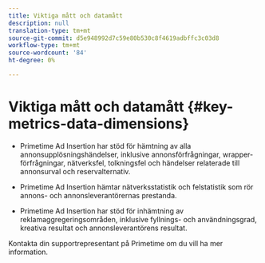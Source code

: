 ```yaml
---
title: Viktiga mått och datamått
description: null
translation-type: tm+mt
source-git-commit: d5e948992d7c59e80b530c8f4619adbffc3c03d8
workflow-type: tm+mt
source-wordcount: '84'
ht-degree: 0%

---
```



# Viktiga mått och datamått {#key-metrics-data-dimensions}

* Primetime Ad Insertion har stöd för hämtning av alla annonsupplösningshändelser, inklusive annonsförfrågningar, wrapper-förfrågningar, nätverksfel, tolkningsfel och händelser relaterade till annonsurval och reservalternativ.

* Primetime Ad Insertion hämtar nätverksstatistik och felstatistik som rör annons- och annonsleverantörernas prestanda.

* Primetime Ad Insertion har stöd för inhämtning av reklamaggregeringsområden, inklusive fyllnings- och användningsgrad, kreativa resultat och annonsleverantörens resultat.

Kontakta din supportrepresentant på Primetime om du vill ha mer information.
